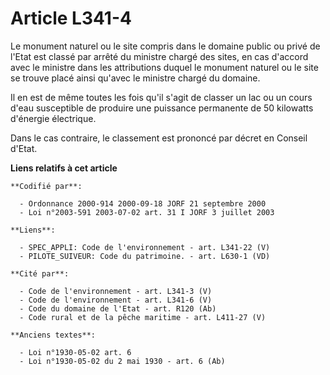 # Article L341-4

Le monument naturel ou le site compris dans le domaine public ou privé de l'Etat est classé par arrêté du ministre chargé des
sites, en cas d'accord avec le ministre dans les attributions duquel le monument naturel ou le site se trouve placé ainsi
qu'avec le ministre chargé du domaine.

Il en est de même toutes les fois qu'il s'agit de classer un lac ou un cours d'eau susceptible de produire une puissance
permanente de 50 kilowatts d'énergie électrique.

Dans le cas contraire, le classement est prononcé par décret en Conseil d'Etat.

**Liens relatifs à cet article**

	**Codifié par**:

	  - Ordonnance 2000-914 2000-09-18 JORF 21 septembre 2000
	  - Loi n°2003-591 2003-07-02 art. 31 I JORF 3 juillet 2003

	**Liens**:

	  - SPEC_APPLI: Code de l'environnement - art. L341-22 (V)
	  - PILOTE_SUIVEUR: Code du patrimoine. - art. L630-1 (VD)

	**Cité par**:

	  - Code de l'environnement - art. L341-3 (V)
	  - Code de l'environnement - art. L341-6 (V)
	  - Code du domaine de l'Etat - art. R120 (Ab)
	  - Code rural et de la pêche maritime - art. L411-27 (V)

	**Anciens textes**:

	  - Loi n°1930-05-02 art. 6
	  - Loi n°1930-05-02 du 2 mai 1930 - art. 6 (Ab)
